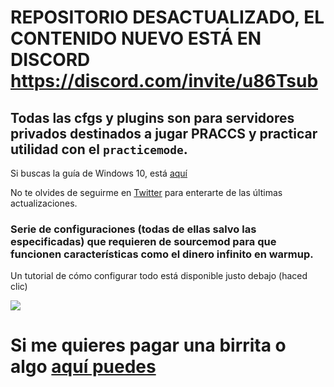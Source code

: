 # REPOSITORIO DESACTUALIZADO, EL CONTENIDO NUEVO ESTÁ EN DISCORD https://discord.com/invite/u86Tsub

## Todas las cfgs y plugins son para servidores privados destinados a jugar PRACCS y practicar utilidad con el `practicemode`.

Si buscas la guía de Windows 10, está [aquí](https://github.com/thinkii/PC)

No te olvides de seguirme en [Twitter](https://twitter.com/thinkiiCS) para enterarte de las últimas actualizaciones.

### Serie de configuraciones (todas de ellas salvo las especificadas) que requieren de sourcemod para que funcionen características como el dinero infinito en warmup.

Un tutorial de cómo configurar todo está disponible justo debajo (haced clic)

[![](http://img.youtube.com/vi/OLvgXZ_EmOY/0.jpg)](http://www.youtube.com/watch?v=OLvgXZ_EmOY "")

# Si me quieres pagar una birrita o algo [aquí puedes](https://www.paypal.me/thinkii)
